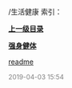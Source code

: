 /生活健康 索引：


**[上一级目录](/index.md)**

**[强身健体](/生活健康/强身健体/index.md)**

[readme](/生活健康/readme.md)


<font size=2 color='grey'> 2019-04-03 15:54 </font>